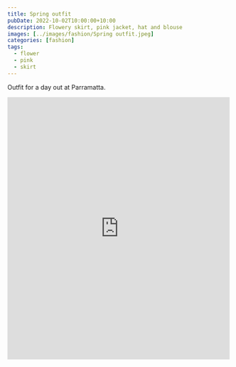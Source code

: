 ```yaml
---
title: Spring outfit
pubDate: 2022-10-02T10:00:00+10:00
description: Flowery skirt, pink jacket, hat and blouse
images: [../images/fashion/Spring outfit.jpeg]
categories: [fashion]
tags:
  - flower
  - pink
  - skirt
---
```


Outfit for a day out at Parramatta.

<iframe src="https://www.facebook.com/plugins/post.php?href=https%3A%2F%2Fwww.facebook.com%2Fchris1.tham%2Fposts%2Fpfbid0KmcRi4TzbYFqRytNX8ymt3cTGPiaVm4mkV8VwaTSKicYZzBkRzAYBawY3JgM5cdsl&show_text=true&width=500" width="500" height="590" style="border:none;overflow:hidden" scrolling="no" frameborder="0" allowfullscreen="true" allow="autoplay; clipboard-write; encrypted-media; picture-in-picture; web-share"></iframe>
